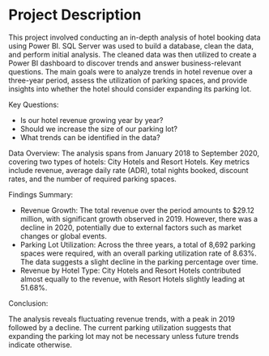 # Project Description
This project involved conducting an in-depth analysis of hotel booking data using Power BI. SQL Server was used to build a database, clean the data, and perform initial analysis. The cleaned data was then utilized to create a Power BI dashboard to discover trends and answer business-relevant questions. The main goals were to analyze trends in hotel revenue over a three-year period, assess the utilization of parking spaces, and provide insights into whether the hotel should consider expanding its parking lot.

 Key Questions:

* Is our hotel revenue growing year by year?
* Should we increase the size of our parking lot?
* What trends can be identified in the data?

Data Overview:
The analysis spans from January 2018 to September 2020, covering two types of hotels: City Hotels and Resort Hotels. Key metrics include revenue, average daily rate (ADR), total nights booked, discount rates, and the number of required parking spaces.

Findings Summary:

* Revenue Growth: The total revenue over the period amounts to $29.12 million, with significant growth observed in 2019. However, there was a decline in 2020, potentially due to external factors such as market changes or global events.
* Parking Lot Utilization: Across the three years, a total of 8,692 parking spaces were required, with an overall parking utilization rate of 8.63%. The data suggests a slight decline in the parking percentage over time.
* Revenue by Hotel Type: City Hotels and Resort Hotels contributed almost equally to the revenue, with Resort Hotels slightly leading at 51.68%.

Conclusion:

The analysis reveals fluctuating revenue trends, with a peak in 2019 followed by a decline. The current parking utilization suggests that expanding the parking lot may not be necessary unless future trends indicate otherwise.